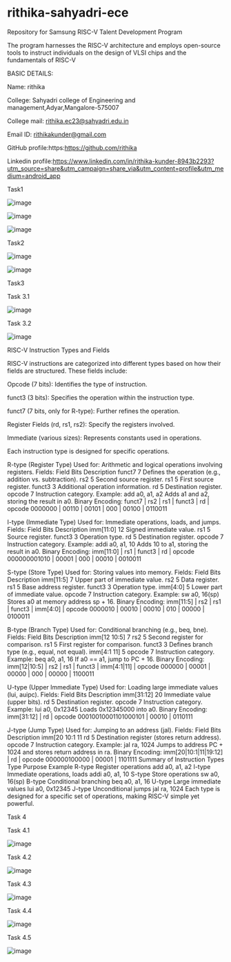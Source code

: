 # rithika-sahyadri-ece
Repository for Samsung RISC-V Talent Development Program

The program harnesses the RISC-V architecture and employs open-source tools to instruct individuals on the design of VLSI chips and the fundamentals of RISC-V

BASIC DETAILS:

Name: rithika

College: Sahyadri college of Engineering and management,Adyar,Mangalore-575007

College mail: rithika.ec23@sahyadri.edu.in

Email ID: rithikakunder@gmail.com

GitHub profile:https:https://github.com/rithika

Linkedin profile:https://www.linkedin.com/in/rithika-kunder-8943b2293?utm_source=share&utm_campaign=share_via&utm_content=profile&utm_medium=android_app

Task1

![image](https://github.com/user-attachments/assets/5b13e0eb-85b4-4341-8797-87ebd4ffe288)

![image](https://github.com/user-attachments/assets/4c5698e9-0e20-47a6-8ac5-023bccc62611)

![image](https://github.com/user-attachments/assets/3de616ed-35e0-4b6a-8ebc-fdf6430e0feb)

Task2

![image](https://github.com/user-attachments/assets/737f1630-3c16-4f86-a807-b1f63a863774)

![image](https://github.com/user-attachments/assets/61ee8c44-2505-4bd1-8a01-cc6b751708b5)

Task3

Task 3.1

![image](https://github.com/user-attachments/assets/e25186c3-9135-4a52-8ff1-0717020ce3ef)

Task 3.2

![image](https://github.com/user-attachments/assets/7fb949cb-737c-4e71-81b4-eae3c93aa024)

RISC-V Instruction Types and Fields

RISC-V instructions are categorized into different types based on how their fields are structured. These fields include:

Opcode (7 bits): Identifies the type of instruction.

funct3 (3 bits): Specifies the operation within the instruction type.

funct7 (7 bits, only for R-type): Further refines the operation.

Register Fields (rd, rs1, rs2): Specify the registers involved.

Immediate (various sizes): Represents constants used in operations.

Each instruction type is designed for specific operations.

R-type (Register Type) Used for: Arithmetic and logical operations involving registers. Fields: Field Bits Description funct7 7 Defines the operation (e.g., addition vs. subtraction). rs2 5 Second source register. rs1 5 First source register. funct3 3 Additional operation information. rd 5 Destination register. opcode 7 Instruction category. Example: add a0, a1, a2 Adds a1 and a2, storing the result in a0. Binary Encoding: funct7 | rs2 | rs1 | funct3 | rd | opcode
0000000 | 00110 | 00101 | 000 | 00100 | 0110011

I-type (Immediate Type) Used for: Immediate operations, loads, and jumps. Fields: Field Bits Description imm[11:0] 12 Signed immediate value. rs1 5 Source register. funct3 3 Operation type. rd 5 Destination register. opcode 7 Instruction category. Example: addi a0, a1, 10 Adds 10 to a1, storing the result in a0. Binary Encoding: imm[11:0] | rs1 | funct3 | rd | opcode
000000001010 | 00001 | 000 | 00010 | 0010011

S-type (Store Type) Used for: Storing values into memory. Fields: Field Bits Description imm[11:5] 7 Upper part of immediate value. rs2 5 Data register. rs1 5 Base address register. funct3 3 Operation type. imm[4:0] 5 Lower part of immediate value. opcode 7 Instruction category. Example: sw a0, 16(sp) Stores a0 at memory address sp + 16. Binary Encoding: imm[11:5] | rs2 | rs1 | funct3 | imm[4:0] | opcode
0000010 | 00010 | 00010 | 010 | 00000 | 0100011

B-type (Branch Type) Used for: Conditional branching (e.g., beq, bne). Fields: Field Bits Description imm[12 10:5] 7 rs2 5 Second register for comparison. rs1 5 First register for comparison. funct3 3 Defines branch type (e.g., equal, not equal). imm[4:1 11] 5 opcode 7 Instruction category. Example: beq a0, a1, 16 If a0 == a1, jump to PC + 16. Binary Encoding: imm[12|10:5] | rs2 | rs1 | funct3 | imm[4:1|11] | opcode
000000 | 00001 | 00000 | 000 | 00000 | 1100011

U-type (Upper Immediate Type) Used for: Loading large immediate values (lui, auipc). Fields: Field Bits Description imm[31:12] 20 Immediate value (upper bits). rd 5 Destination register. opcode 7 Instruction category. Example: lui a0, 0x12345 Loads 0x12345000 into a0. Binary Encoding: imm[31:12] | rd | opcode
00010010001101000101 | 00010 | 0110111

J-type (Jump Type) Used for: Jumping to an address (jal). Fields: Field Bits Description imm[20 10:1 11 rd 5 Destination register (stores return address). opcode 7 Instruction category. Example: jal ra, 1024 Jumps to address PC + 1024 and stores return address in ra. Binary Encoding: imm[20|10:1|11|19:12] | rd | opcode
000000100000 | 00001 | 1101111
Summary of Instruction Types Type Purpose Example R-type Register operations add a0, a1, a2 I-type Immediate operations, loads addi a0, a1, 10 S-type Store operations sw a0, 16(sp) B-type Conditional branching beq a0, a1, 16 U-type Large immediate values lui a0, 0x12345 J-type Unconditional jumps jal ra, 1024 Each type is designed for a specific set of operations, making RISC-V simple yet powerful.

Task 4

Task 4.1

![image](https://github.com/user-attachments/assets/b428b8ed-74cb-49b0-8fb4-b1e0ebc2170c)

Task 4.2

![image](https://github.com/user-attachments/assets/71a11bd7-4500-46d3-89b5-81f4a59384d4)

Task 4.3

![image](https://github.com/user-attachments/assets/051de975-790b-45bb-b80f-12493a1f6eb5)

Task 4.4

![image](https://github.com/user-attachments/assets/e9f7a7a2-8e84-4e9d-bcc4-490e0c9b66f4)

Task 4.5

![image](https://github.com/user-attachments/assets/65236ad1-9aa2-4355-996c-42d46b55e259)
